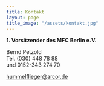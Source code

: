 ```yaml
---
title: Kontakt
layout: page
title_image: "/assets/kontakt.jpg"
---
```


**1. Vorsitzender des MFC Berlin e.V.**

Bernd Petzold<br>
Tel. (030) 448 78 88<br>
und 0152-343 274 70

<hummelflieger@arcor.de>
